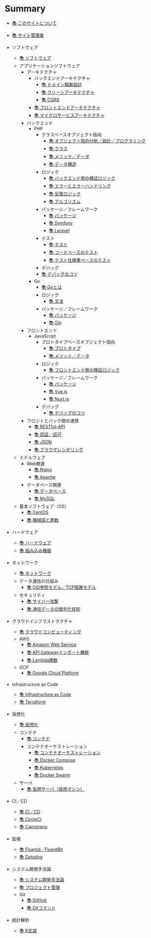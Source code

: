 # Summary
* [📚 ︎このサイトについて](README.md)

* [📚 ︎サイト管理者](public/self_introduction.md)

* ソフトウェア
  * [📚 ︎ソフトウェア](public/software.md)
  * アプリケーションソフトウェア
    * アーキテクチャ
        * バックエンドアーキテクチャ
          * [📚 ︎ドメイン駆動設計](public/software_application_architecture_backend_domain_driven_design.md)
          * [📚 ︎クリーンアーキテクチャ](public/software_application_architecture_backend_domain_driven_design_clean_architecture.md)
          * [📚 ︎CQRS](public/software_application_architecture_backend_cqrs.md)
        * [📚 ︎フロントエンドアーキテクチャ](public/software_application_architecture_frontend.md)
        * [📚 ︎マイクロサービスアーキテクチャ](public/software_application_architecture_microservice.md)
    * バックエンド 
      * PHP
        * クラスベースオブジェクト指向
          * [📚 ︎オブジェクト指向分析／設計／プログラミング](public/software_application_backend_php_object_orientation_analysis_design_programming.md)
          * [📚 ︎クラス](public/software_application_backend_php_object_orientation_class.md)
          * [📚 ︎メソッド／データ](public/software_application_backend_php_object_orientation_method_data.md)
          * [📚 ︎データ構造](public/software_application_backend_php_object_orientation_data_structure.md)
        * ロジック
          * [📚 ︎バックエンド側の検証ロジック](public/software_application_backend_php_logic_validation.md)
          * [📚 ︎エラーとエラーハンドリング](public/software_application_backend_php_logic_error_and_error_handling.md)
          * [📚 ︎反復ロジック](public/software_application_backend_php_logic_iteration.md)
          * [📚 ︎アルゴリズム](public/software_application_backend_php_logic_algorithm.md)
        * パッケージ／フレームワーク
          * [📚 ︎パッケージ](public/software_application_backend_php_package.md)
          * [📚 ︎Symfony](public/software_application_backend_php_framework_symfony.md)
          * [📚 ︎Laravel](public/software_application_backend_php_framework_laravel.md)
        * テスト
          * [📚 ︎テスト](public/software_application_backend_php_testing.md)
          * [📚 ︎コードベースのテスト](public/software_application_backend_php_testing_based_on_code.md)
          * [📚 ︎テスト仕様書ベースのテスト](public/software_application_backend_php_testing_based_on_test_specification.md)
        * デバッグ
        * [📚 ︎デバッグのコツ](public/software_application_backend_php_debug.md)
      * Go
        * [📚 Goとは](public/software_application_backend_go.md)
        * ロジック
          * [📚 文法](public/software_application_backend_go_logic.md)
        * パッケージ／フレームワーク
          * [📚 パッケージ](public/software_application_backend_go_package.md)
          * [📚 Gin](public/software_application_backend_go_framework_gin.md)
    * フロントエンド 
      * JavaScript
        * プロトタイプベースオブジェクト指向
          * [📚 ︎プロトタイプ](public/software_application_frontend_js_object_orientation_prototype.md)
          * [📚 ︎メソッド／データ](public/software_application_frontend_js_object_orientation_method_data.md)
        * ロジック
          * [📚 ︎フロントエンド側の検証ロジック](public/software_application_frontend_js_logic_validation.md)
        * パッケージ／フレームワーク
          * [📚 ︎パッケージ](public/software_application_frontend_js_package.md)
          * [📚 ︎Vue.js](public/software_application_frontend_js_framework_vuejs.md)
          * [📚 ︎Nuxt.js](public/software_application_frontend_js_framework_nuxtjs.md)
        * デバッグ
          * [📚 ︎デバッグのコツ](public/software_application_frontend_js_debug.md)
    * フロントとバック間の連携
      * [📚 ︎RESTful-API](public/software_application_frontend_and_backend_api_restful.md)
      * [📚 ︎認証／認可](public/software_application_frontend_and_backend_authentication_authorization.md)
      * [📚 ︎JSON](public/software_application_frontend_and_backend_json.md)
      * [📚 ︎ブラウザレンダリング](public/software_application_frontend_and_backend_browser_rendering.md)
  * ミドルウェア
    * Web関連
      * [📚 ︎Nginx](public/software_middleware_web_nginx.md)
      * [📚 ︎Apache](public/software_middleware_web_apache.md)
    * データベース関連
      * [📚 ︎データベース](public/software_middleware_database.md)
      * [📚 My︎SQL](public/software_middleware_database_mysql.md)
  * 基本ソフトウェア（OS）
    * [📚 ︎CentOS](public/software_basic_centos.md)
    * [📚 ︎機械語と進数](public/software_basic_machine_language_and_radix.md)

* ハードウェア
  * [📚 ︎ハードウェア](public/hardware.md)
  * [📚 ︎組み込み機器](public/hardware_embedded_system.md)

* ネットワーク
    * [📚 ︎ネットワーク](public/network.md)
    * データ通信の仕組み
      * [📚 ︎OSI参照モデル／TCP階層モデル](public/network_osi_tcp_model.md)
    * セキュリティ
      * [📚 ︎サイバー攻撃](public/network_cyber_attacks.md)
      * [📚 ︎通信データの暗号化技術](public/network_encryption_technology.md)

* クラウドインフラストラクチャ
  * [📚 ︎クラウドコンピューティング](public/cloud_computing.md)
  * AWS
    * [📚 ︎Amazon Web Service](public/cloud_computing_aws.md)
    * [📚 ︎API Gatewayインポート機能](public/cloud_computing_aws_api_gateway_import.md)
    * [📚 ︎Lambda関数](public/cloud_computing_aws_lambda_function.md)
  * GCP
    * [📚 ︎Google Cloud Platform](public/cloud_computing_gcp.md)

* Infrastructure as Code
  * [📚 ︎Infrastructure as Code](public/infrastructure_as_code.md)
  * [📚 ︎Terraform](public/infrastructure_as_code_terraform.md)

* 仮想化
  * [📚 ︎仮想化](public/virtualization.md)
  * コンテナ
    * [📚 ︎コンテナ](public/virtualization_container.md)
    * コンテナオーケストレーション
      * [📚 ︎コンテナオーケストレーション](public/virtualization_container_orchestration.md)
      * [📚 ︎Docker Compose](public/virtualization_container_orchestration_docker_compose.md)
      * [📚 ︎Kubernetes](public/virtualization_container_orchestration_kubernetes.md)
      * [📚 ︎Docker Swarm](public/virtualization_container_orchestration_docker_swarm.md)
  * サーバ
    * [📚 ︎仮想サーバ（仮想マシン）](public/virtualization_server.md)

* CI／CD
  * [📚 ︎CI／CD](public/ci_cd.md)
  * [📚 ︎CircleCI](public/ci_cd_circleci.md)
  * [📚 ︎Capistrano](public/ci_cd_capistrano.md)

* 監視
  * [📚 ︎Fluentd／FluentBit](public/monitering_fluentd_and_fluentbit.md)
  * [📚 ︎Datadog](public/monitering_datadog.md)

* システム開発手法論
  * [📚 ︎システム開発手法論](public/system_development_methodology.md)
  * [📚 ︎プロジェクト管理](public/system_development_methodology_project_management.md)
  * Git
    * [📚 ︎GitHub](public/system_development_methodology_github.md)
    * [📚 ︎Gitコマンド](public/system_development_methodology_git_command.md)

* 統計解析
  * [📚 ︎R言語](public/statistic_analysis_r.md)
